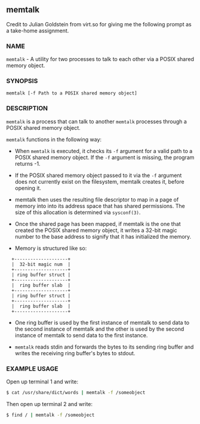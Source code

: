 ## memtalk

Credit to Julian Goldstein from virt.so for giving me the following prompt as a take-home assignment.

### NAME
  
  `memtalk` - A utility for two processes to talk to each other via a POSIX shared memory object.

### SYNOPSIS
  
  `memtalk [-f Path to a POSIX shared memory object]`

### DESCRIPTION

  `memtalk` is a process that can talk to another `memtalk` processes through a POSIX shared memory
  object.

  `memtalk` functions in the following way:

  - When `memtalk` is executed, it checks its `-f` argument for a valid path to a POSIX shared
    memory object. If the `-f` argument is missing, the program returns -1.

  - If the POSIX shared memory object passed to it via the `-f` argument does not currently exist
    on the filesystem, memtalk creates it, before opening it.

  - memtalk then uses the resulting file descriptor to map in a page of memory into
    into its address space that has shared permissions. The size of this allocation is determined
	via `sysconf(3)`.

  - Once the shared page has been mapped, if memtalk is the one that created the POSIX shared
    memory object, it writes a 32-bit magic number to the base address to signify that 
    it has initialized the memory.
  
  - Memory is structured like so:
```
  +--------------------+
  |  32-bit magic num  |
  +--------------------+
  | ring buffer struct |
  +--------------------+
  |  ring buffer slab  |
  +--------------------+
  | ring buffer struct |
  +--------------------+
  |  ring buffer slab  |
  +--------------------+
```
- One ring buffer is used by the first instance of memtalk to send data to the second instance of memtalk and the other is used by the second instance of memtalk to send data to the first instance.

- `memtalk` reads stdin and forwards the bytes to its sending ring buffer and writes the receiving ring buffer's bytes to stdout.

### EXAMPLE USAGE

Open up terminal 1 and write:

```bash
$ cat /usr/share/dict/words | memtalk -f /someobject
```

Then open up terminal 2 and write:

```bash
$ find / | memtalk -f /someobject
```